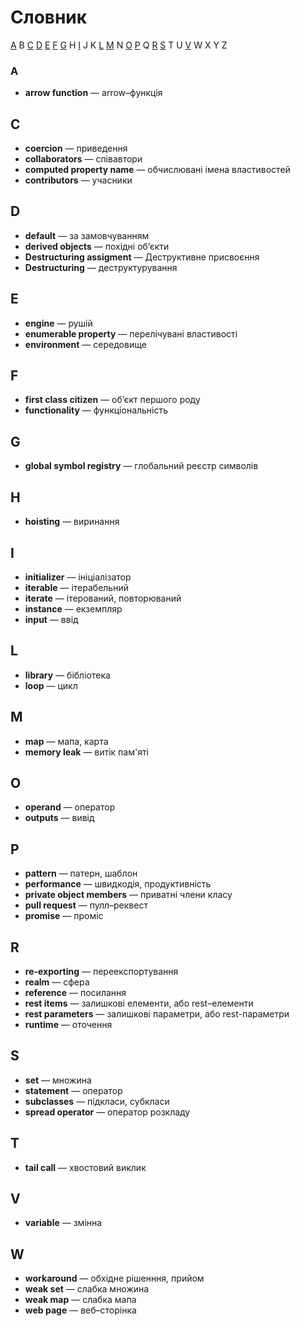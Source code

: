 # Словник

[A](#a) B [C](#c) [D](#d) [E](#e) [F](#f) [G](#g) H [I](#i) J K [L](#l) [M](#m) N [O](#o) [P](#p) Q [R](#r) [S](#s) T U [V](#v) W X Y Z

### A

* **arrow function** — аrrow–функція

## C

* **coercion** — приведення
* **collaborators** — співавтори
* **computed property name** — обчислювані імена властивостей
* **contributors** — учасники

## D

* **default** — за замовчуванням
* **derived objects** — похідні об’єкти
* **Destructuring assigment** — Деструктивне присвоєння
* **Destructuring** — деструктурування

## E

* **engine** — рушій
* **enumerable property** — перелічувані властивості
* **environment** — середовище

## F

* **first class citizen** — об’єкт першого роду
* **functionality** — функціональність

## G

* **global symbol registry** — глобальний реєстр символів

## H

* **hoisting** — виринання

## I

* **initializer** — ініціалізатор
* **iterable** — ітерабельний
* **iterate** — ітерований, повторюваний
* **instance** — екземпляр
* **input** — ввід

## L

* **library** — бібліотека
* **loop** — цикл

## M

* **map** — мапа, карта
* **memory leak** — витік пам'яті

## O

* **operand** — оператор
* **outputs** — вивід

## P

* **pattern** — патерн, шаблон
* **performance** — швидкодія, продуктивність
* **private object members** — приватні члени класу
* **pull request** — пулл–реквест
* **promise** — проміс

## R

* **re-exporting** — переекспортування
* **realm** — сфера
* **reference** — посилання
* **rest items** — залишкові елементи, або rest–елементи
* **rest parameters** — залишкові параметри, або rest-параметри
* **runtime** — оточення

## S

* **set** — множина
* **statement** — оператор
* **subclasses** — підкласи, субкласи
* **spread operator** — оператор розкладу

## T

* **tail call** — хвостовий виклик

## V

* **variable** — змінна

## W

* **workaround** — обхідне рішенння, прийом
* **weak set** — слабка множина
* **weak map** — слабка мапа
* **web page** — веб–сторінка
